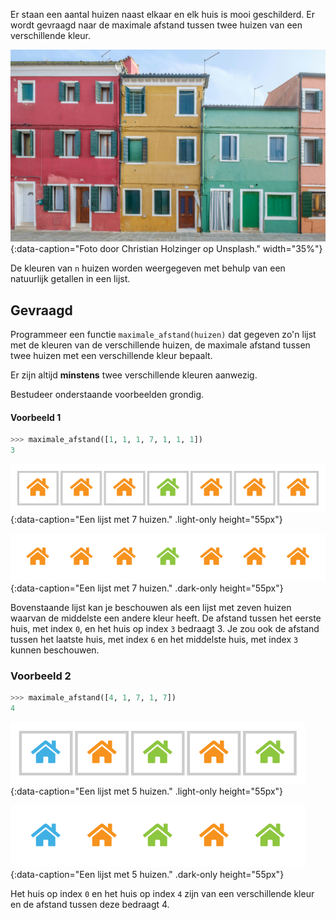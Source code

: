 Er staan een aantal huizen naast elkaar en elk huis is mooi geschilderd. Er wordt gevraagd naar de maximale afstand tussen twee huizen van een verschillende kleur.

![Foto door Christian Holzinger op Unsplash.](media/christian-holzinger.jpg "Foto door Christian Holzinger op Unsplash."){:data-caption="Foto door Christian Holzinger op Unsplash." width="35%"}

De kleuren van `n` huizen worden weergegeven met behulp van een natuurlijk getallen in een lijst.

## Gevraagd

Programmeer een functie `maximale_afstand(huizen)` dat gegeven zo'n lijst met de kleuren van de verschillende huizen, de maximale afstand tussen twee huizen met een verschillende kleur bepaalt.

Er zijn altijd **minstens** twee verschillende kleuren aanwezig.

Bestudeer onderstaande voorbeelden grondig.

#### Voorbeeld 1

```python
>>> maximale_afstand([1, 1, 1, 7, 1, 1, 1])
3
```

![Een lijst met 7 huizen.](media/image1.png "Een lijst met 7 huizen."){:data-caption="Een lijst met 7 huizen." .light-only height="55px"}

![Een lijst met 7 huizen.](media/image1_dark.png "Een lijst met 7 huizen."){:data-caption="Een lijst met 7 huizen." .dark-only height="55px"}

Bovenstaande lijst kan je beschouwen als een lijst met zeven huizen waarvan de middelste een andere kleur heeft. De afstand tussen het eerste huis, met index `0`, en het huis op index `3` bedraagt 3. Je zou ook de afstand tussen het laatste huis, met index `6` en het middelste huis, met index `3` kunnen beschouwen.


### Voorbeeld 2

```python
>>> maximale_afstand([4, 1, 7, 1, 7])
4
```

![Een lijst met 5 huizen.](media/image2.png "Een lijst met 5 huizen."){:data-caption="Een lijst met 5 huizen." .light-only height="55px"}

![Een lijst met 5 huizen.](media/image2_dark.png "Een lijst met 5 huizen."){:data-caption="Een lijst met 5 huizen." .dark-only height="55px"}

Het huis op index `0` en het huis op index `4` zijn van een verschillende kleur en de afstand tussen deze bedraagt 4.

